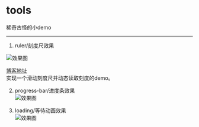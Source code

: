 # tools
稀奇古怪的小demo

---
1. ruler/刻度尺效果  

![效果图](http://upload-images.jianshu.io/upload_images/7866286-f041fba15a44d0ff.gif?imageMogr2/auto-orient/strip)  

[博客地址](http://blog.csdn.net/lichking11/article/details/78296061)  
实现一个滑动刻度尺并动态读取刻度的demo。

2. progress-bar/进度条效果  
![效果图](http://ox34ivs2j.bkt.clouddn.com/%E8%BF%9B%E5%BA%A6%E6%9D%A1.gif)

3. loading/等待动画效果  
![效果图](http://ox34ivs2j.bkt.clouddn.com/loading.gif)
